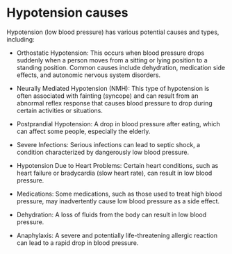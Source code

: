 # Hypotension causes

Hypotension (low blood pressure) has various potential causes and types, including:

* Orthostatic Hypotension: This occurs when blood pressure drops suddenly when a person moves from a sitting or lying position to a standing position. Common causes include dehydration, medication side effects, and autonomic nervous system disorders.

* Neurally Mediated Hypotension (NMH): This type of hypotension is often associated with fainting (syncope) and can result from an abnormal reflex response that causes blood pressure to drop during certain activities or situations.

* Postprandial Hypotension: A drop in blood pressure after eating, which can affect some people, especially the elderly.

* Severe Infections: Serious infections can lead to septic shock, a condition characterized by dangerously low blood pressure.

* Hypotension Due to Heart Problems: Certain heart conditions, such as heart failure or bradycardia (slow heart rate), can result in low blood pressure.

* Medications: Some medications, such as those used to treat high blood pressure, may inadvertently cause low blood pressure as a side effect.

* Dehydration: A loss of fluids from the body can result in low blood pressure.

* Anaphylaxis: A severe and potentially life-threatening allergic reaction can lead to a rapid drop in blood pressure.
